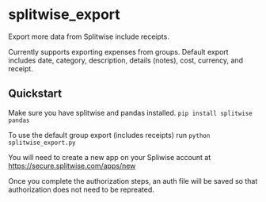 # splitwise_export
Export more data from Splitwise include receipts. 

Currently supports exporting expenses from groups. Default export includes date, category, description, details (notes), cost, currency, and receipt.

## Quickstart
Make sure you have splitwise and pandas installed.
`pip install splitwise pandas`

To use the default group export (includes receipts) run
`python splitwise_export.py`

You will need to create a new app on your Spliwise account at https://secure.splitwise.com/apps/new

Once you complete the authorization steps, an auth file will be saved so that authorization does not need to be repreated.
